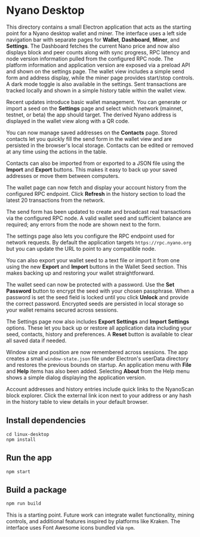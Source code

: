 # Nyano Desktop

This directory contains a small Electron application that acts as the starting
point for a Nyano desktop wallet and miner. The interface uses a left side
navigation bar with separate pages for **Wallet**, **Dashboard**, **Miner**, and
**Settings**. The Dashboard fetches the current Nano price and now also displays
block and peer counts along with sync progress, RPC latency and node version
information pulled from the configured RPC node. The platform
information and application version are exposed via a
preload API and shown on the settings page. The wallet view includes a simple
send form and address display, while the miner page provides start/stop controls.
A dark mode toggle is also available in the settings. Sent transactions are
tracked locally and shown in a simple history table within the wallet view.

Recent updates introduce basic wallet management. You can generate or import a
seed on the **Settings** page and select which network (mainnet, testnet, or
beta) the app should target. The derived Nyano address is displayed in the
wallet view along with a QR code.

You can now manage saved addresses on the **Contacts** page. Stored contacts
let you quickly fill the send form in the wallet view and are persisted in the
browser's local storage. Contacts can be edited or removed at any time using the
actions in the table.

Contacts can also be imported from or exported to a JSON file using the
**Import** and **Export** buttons. This makes it easy to back up your saved
addresses or move them between computers.

The wallet page can now fetch and display your account history from the
configured RPC endpoint. Click **Refresh** in the history section to load the
latest 20 transactions from the network.

The send form has been updated to create and broadcast real transactions via the
configured RPC node. A valid wallet seed and sufficient balance are required;
any errors from the node are shown next to the form.

The settings page also lets you configure the RPC endpoint used for network
requests. By default the application targets `https://rpc.nyano.org` but you
can update the URL to point to any compatible node.

You can also export your wallet seed to a text file or import it from one using
the new **Export** and **Import** buttons in the Wallet Seed section. This makes
backing up and restoring your wallet straightforward.

The wallet seed can now be protected with a password. Use the **Set Password**
button to encrypt the seed with your chosen passphrase. When a password is set
the seed field is locked until you click **Unlock** and provide the correct
password. Encrypted seeds are persisted in local storage so your wallet remains
secured across sessions.

The Settings page now also includes **Export Settings** and **Import Settings**
options. These let you back up or restore all application data including your
seed, contacts, history and preferences. A **Reset** button is available to
clear all saved data if needed.

Window size and position are now remembered across sessions. The app creates a
small `window-state.json` file under Electron's userData directory and restores
the previous bounds on startup. An application menu with **File** and **Help**
items has also been added. Selecting **About** from the Help menu shows a simple
dialog displaying the application version.

Account addresses and history entries include quick links to the NyanoScan
block explorer. Click the external link icon next to your address or any hash in
the history table to view details in your default browser.

## Install dependencies

```
cd linux-desktop
npm install
```

## Run the app

```
npm start
```

## Build a package

```bash
npm run build
```

This is a starting point. Future work can integrate wallet functionality, mining controls, and additional features inspired by platforms like Kraken. The interface uses Font Awesome icons bundled via `npm`.
